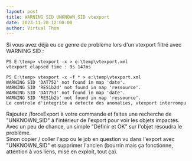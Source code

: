 ```yaml
---
layout: post
title: WARNING SID UNKNOWN_SID vtexport
date: 2023-11-28 12:00:00
author: Virtual Thom
---
```

Si vous avez déjà eu ce genre de problème lors d'un vtexport filtré avec WARNING SID :

```
PS E:\temp> vtexport -x > e:\temp\vtexport.xml
vtexport elapsed time : 9s 147ms

PS E:\temp> vtexport -x -f * > e:\temp\vtexport.xml
WARNING SID 'DAT752' not found in map 'date'.
WARNING SID 'RES1b2d' not found in map 'ressource'.
WARNING SID 'DAT753' not found in map 'date'.
WARNING SID 'RES1b2b' not found in map 'ressource'.
Le controle d'integrite a detecte des anomalies, vtexport interrompu 
```

Rajoutez /forceExport à votre commande et faites une recherche de "UNKNOWN_SID" à l'intérieur de l'export pour voir les objets impactés.  
Avec un peu de chance, un simple "Définir et OK" sur l'objet résoudra le problème.  
Sinon copier / coller l'app ou le job en question vu dans l'export avec "UNKNOWN_SID" et supprimer l'ancien (bourrin mais ça fonctionne, attention à vos liens, mise en exploit, tout ça).

